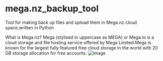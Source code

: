 # mega.nz_backup_tool
Tool for making back up files and upload them in Mega.nz cloud space,written in Python


What is Mega.nz?
Mega (stylised in uppercase as MEGA) or Mega.io is a cloud storage and file hosting service offered by Mega Limited.Mega is known for the largest fully featured free cloud storage in the world with 20 GB storage allocation for free accounts.
![image](https://user-images.githubusercontent.com/16444615/125100139-6f082400-e0e1-11eb-8455-df22de837baa.png)
